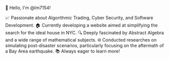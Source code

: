 👋 Hello, I'm @lm7154!

📈 Passionate about Algorithmic Trading, Cyber Security, and Software Development.
🏠 Currently developing a website aimed at simplifying the search for the ideal house in NYC.
🔍 Deeply fascinated by Abstract Algebra and a wide range of mathematical subjects.
🌐 Conducted researches on simulating post-disaster scenarios, particularly focusing on the aftermath of a Bay Area earthquake.
📚 Always eager to learn more!

<!---
lm7154/lm7154 is a ✨ special ✨ repository because its `README.md` (this file) appears on your GitHub profile.
You can click the Preview link to take a look at your changes.
--->

